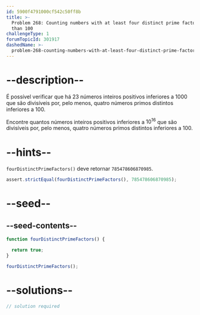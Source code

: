 ```yaml
---
id: 5900f4791000cf542c50ff8b
title: >-
  Problem 268: Counting numbers with at least four distinct prime factors less
  than 100
challengeType: 1
forumTopicId: 301917
dashedName: >-
  problem-268-counting-numbers-with-at-least-four-distinct-prime-factors-less-than-100
---
```


# --description--

É possível verificar que há 23 números inteiros positivos inferiores a 1000 que são divisíveis por, pelo menos, quatro números primos distintos inferiores a 100.

Encontre quantos números inteiros positivos inferiores a ${10}^{16}$ que são divisíveis por, pelo menos, quatro números primos distintos inferiores a 100.

# --hints--

`fourDistinctPrimeFactors()` deve retornar `785478606870985`.

```js
assert.strictEqual(fourDistinctPrimeFactors(), 785478606870985);
```

# --seed--

## --seed-contents--

```js
function fourDistinctPrimeFactors() {

  return true;
}

fourDistinctPrimeFactors();
```

# --solutions--

```js
// solution required
```
